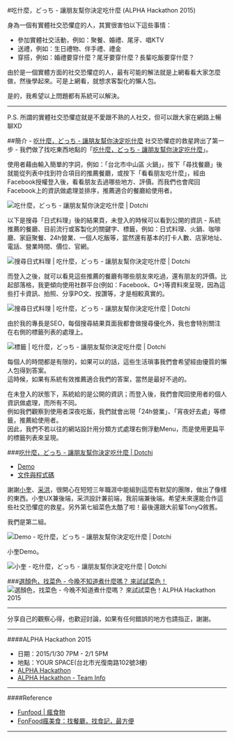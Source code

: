 #吃什麼，どっち - 讓朋友幫你決定吃什麼 (ALPHA Hackathon 2015)

身為一個有實體社交恐懼症的人，其實很害怕以下這些事情：

- 參加實體社交活動，例如：聚餐、婚禮、尾牙、唱KTV
- 送禮，例如：生日禮物、伴手禮、禮金
- 穿搭，例如：婚禮要穿什麼？尾牙要穿什麼？長輩吃飯要穿什麼？
 
由於是一個實體方面的社交恐懼症的人，最有可能的解法就是上網看看大家怎麼做，然後學起來。可是上網看，就想求客製化的懶人包。

是的，我希望以上問題都有系統可以解決。

---
P.S. 所謂的實體社交恐懼症就是不愛跟不熟的人社交，但可以跟大家在網路上暢聊XD

##簡介 - [吃什麼，どっち - 讓朋友幫你決定吃什麼](http://dotchi.apphb.com)
社交恐懼症的救星跨出了第一步 - 我們做了找吃東西地點的「[吃什麼，どっち - 讓朋友幫你決定吃什麼](http://dotchi.apphb.com)」。  

使用者藉由輸入簡單的字詞，例如：「台北市中山區 火鍋」，按下「尋找餐廳」後就能從列表中找到符合項目的推薦餐廳，或按下「看看朋友吃什麼」，經由Facebook授權登入後，看看朋友去過哪些地方、評價。而我們也會爬回Facebook上的資訊做處理並排序，推薦適合的餐廳給使用者。

![吃什麼，どっち - 讓朋友幫你決定吃什麼 | Dotchi](https://lh6.googleusercontent.com/-M85-BfEh-qU/VM9lvme-lwI/AAAAAAAAFYc/1gmb-vpfD3I/w800-h652-no/dotchi.png)

以下是搜尋「日式料理」後的結果頁，未登入的時候可以看到公開的資訊 - 系統推薦的餐廳、目前流行或客製化的關鍵字、標籤，例如：日式料理、火鍋、咖啡廳、家庭聚餐、24h營業、一個人吃飯等，當然還有基本的打卡人數、店家地址、電話、營業時間、價位、官網。

![搜尋日式料理 | 吃什麼，どっち - 讓朋友幫你決定吃什麼 | Dotchi](https://lh6.googleusercontent.com/zg1NGGfao5l7lADpZdr4sBTKFL6B17wjJKQ5mr8U38o=w800-h608-no)

而登入之後，就可以看見這些推薦的餐廳有哪些朋友來吃過，還有朋友的評價。比起部落格，我更傾向使用社群平台(例如：Facebook、G+)等資料來呈現，因為這些打卡資訊、拍照、分享PO文、按讚等，才是相較真實的。

![搜尋日式料理 | 吃什麼，どっち - 讓朋友幫你決定吃什麼 | Dotchi](https://lh6.googleusercontent.com/-9CQ3Psj8Feg/VM9mRGALYVI/AAAAAAAAFZA/3xTSc_EqH9M/w651-h662-no/friend_recommend_1.png)

由於我的專長是SEO，每個搜尋結果頁面我都會做搜尋優化外，我也會特別關注在右側的標籤列表的處理上。  

![標籤 | 吃什麼，どっち - 讓朋友幫你決定吃什麼 | Dotchi](https://lh4.googleusercontent.com/-pnGyT4Vdu5s/VM9pSF-Y2cI/AAAAAAAAFZQ/FKgATWsuwIk/w181-h359-no/tag.png)

每個人的時間都是有限的，如果可以的話，這些生活瑣事我們會希望經由優質的懶人包得到答案。  
這時候，如果有系統有效推薦適合我們的答案，當然是最好不過的。  
   
在未登入的狀態下，系統給的是公開的資訊；而登入後，我們會爬回使用者的個人資訊做處理，而所有不同。  
例如我們觀察到使用者深夜吃飯，我們就會出現「24h營業」、「宵夜好去處」等標籤，推薦給使用者。  
因此，我們不若以往的網站設計用分類方式處理右側浮動Menu，而是使用更扁平的標籤列表來呈現。  

###[吃什麼，どっち - 讓朋友幫你決定吃什麼 | Dotchi](http://dotchi.apphb.com)
- [Demo](http://dotchi.apphb.com)
- [文件與程式碼](https://github.com/cythilya/Dotchi)

謝謝[小奎](https://www.facebook.com/profile.php?id=100000189857091&fref=ts)、[采洪](https://www.facebook.com/profile.php?id=100000133231966&fref=ts)，很開心在短短三年職涯中能組到這麼有默契的團隊，做出了像樣的東西。小奎UX兼後端，采洪設計兼前端，我前端兼後端。希望未來還能合作這些社交恐懼症的救星。另外第七組菜色太酷了啦！最後還跟大前輩TonyQ敘舊。

我們是第二組。

![Demo - 吃什麼，どっち - 讓朋友幫你決定吃什麼 | Dotchi](https://lh4.googleusercontent.com/-6uWXyK5NGK4/VM9dU4GnkoI/AAAAAAAAFVA/5vfL442YGUU/w800-h450-no/1795669_1023377711009994_3750896554128090245_n.jpg)

小奎Demo。

![小奎 - 吃什麼，どっち - 讓朋友幫你決定吃什麼 | Dotchi](https://lh5.googleusercontent.com/--GoXyqCsOqE/VM9wcifbIhI/AAAAAAAAFZo/xkDoK-TT3EI/w800-h450-no/10645090_1023377724343326_1952305182345972566_n.jpg)

###[選顏色，找菜色 - 今晚不知道煮什麼嗎？ 來試試菜色！](http://dishcolor.com)
![選顏色，找菜色 - 今晚不知道煮什麼嗎？ 來試試菜色！ALPHA Hackathon 2015](https://lh3.googleusercontent.com/2bKhTda3A9CFJHpYINr40eorpZJBMFaAjFBkMTDiJ9c=w491-h662-no)

---
分享自己的觀察心得，也歡迎討論，如果有任何錯誤的地方也請指正，謝謝。

---
####ALPHA Hackathon 2015
- 日期：2015/1/30 7PM - 2/1 5PM
- 地點：YOUR SPACE(台北市光復南路102號3樓)
- [ALPHA Hackathon](http://alphahackathon.weebly.com)
- [ALPHA Hackathon - Team Info](http://alphahackathon.weebly.com/team-info.html)

---

####Reference
- [Funfood | 瘋食物](http://www.funfood.tw)
- [FonFood瘋美食：找餐廳，找食記，最方便](http://www.fonfood.com/)

---